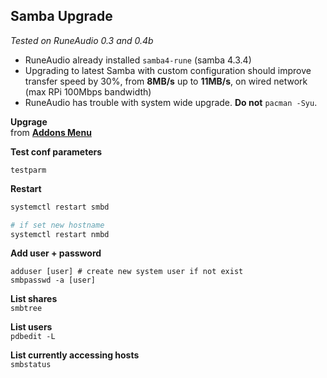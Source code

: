 Samba Upgrade
---
_Tested on RuneAudio 0.3 and 0.4b_
 
- RuneAudio already installed `samba4-rune` (samba 4.3.4)  
- Upgrading to latest Samba with custom configuration should improve transfer speed by 30%, from **8MB/s** up to **11MB/s**, on wired network (max RPi 100Mbps bandwidth) 
- RuneAudio has trouble with system wide upgrade. **Do not** `pacman -Syu`. 

**Upgrage**  
from [**Addons Menu**](https://github.com/rern/RuneAudio_Addons)  

**Test conf parameters**
```
testparm
```

**Restart**
```sh
systemctl restart smbd

# if set new hostname
systemctl restart nmbd
```

**Add user + password**
```
adduser [user] # create new system user if not exist
smbpasswd -a [user]
```

**List shares**  
`smbtree`

**List users**  
`pdbedit -L`

**List currently accessing hosts**  
`smbstatus`
